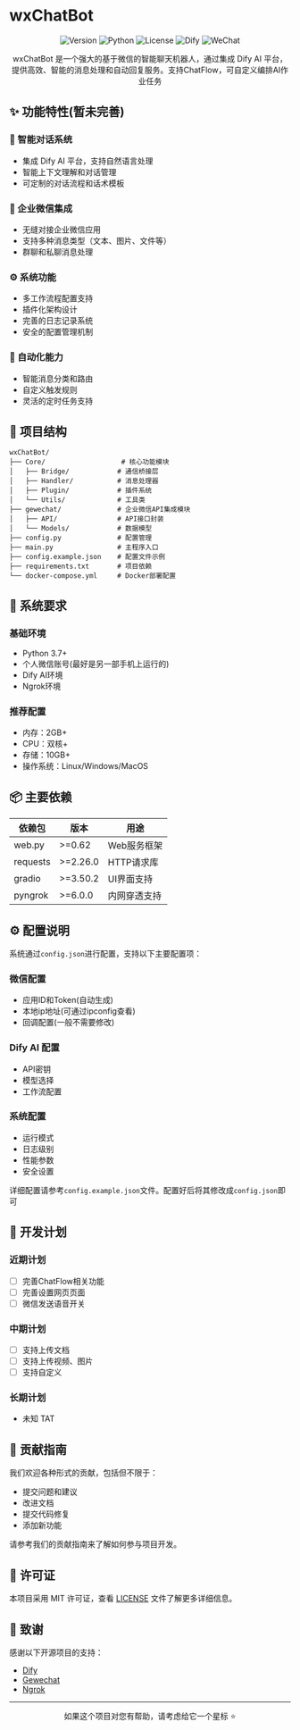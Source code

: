 # wxChatBot

<div align="center">

![Version](https://img.shields.io/badge/version-1.0.0-blue)
![Python](https://img.shields.io/badge/Python-3.7+-green)
![License](https://img.shields.io/badge/license-MIT-orange)
![Dify](https://img.shields.io/badge/Dify-Powered-purple)
![WeChat](https://img.shields.io/badge/WeChat-Work-brightgreen)

</div>

<p align="center">wxChatBot 是一个强大的基于微信的智能聊天机器人，通过集成 Dify AI 平台，提供高效、智能的消息处理和自动回复服务。支持ChatFlow，可自定义编排AI作业任务</p>

## ✨ 功能特性(暂未完善)

### 🤖 智能对话系统
- 集成 Dify AI 平台，支持自然语言处理
- 智能上下文理解和对话管理
- 可定制的对话流程和话术模板

### 📱 企业微信集成
- 无缝对接企业微信应用
- 支持多种消息类型（文本、图片、文件等）
- 群聊和私聊消息处理

### ⚙️ 系统功能
- 多工作流程配置支持
- 插件化架构设计
- 完善的日志记录系统
- 安全的配置管理机制

### 🔄 自动化能力
- 智能消息分类和路由
- 自定义触发规则
- 灵活的定时任务支持

## 📁 项目结构

```
wxChatBot/
├── Core/                   # 核心功能模块
│   ├── Bridge/            # 通信桥接层
│   ├── Handler/           # 消息处理器
│   ├── Plugin/            # 插件系统
│   └── Utils/             # 工具类
├── gewechat/              # 企业微信API集成模块
│   ├── API/               # API接口封装
│   └── Models/            # 数据模型
├── config.py              # 配置管理
├── main.py                # 主程序入口
├── config.example.json    # 配置文件示例
├── requirements.txt       # 项目依赖
└── docker-compose.yml     # Docker部署配置
```

## 🔧 系统要求

### 基础环境
- Python 3.7+
- 个人微信账号(最好是另一部手机上运行的)
- Dify AI环境 
- Ngrok环境

### 推荐配置
- 内存：2GB+
- CPU：双核+
- 存储：10GB+
- 操作系统：Linux/Windows/MacOS

## 📦 主要依赖

| 依赖包 | 版本 | 用途 |
|-------|------|------|
| web.py | >=0.62 | Web服务框架 |
| requests | >=2.26.0 | HTTP请求库 |
| gradio | >=3.50.2 | UI界面支持 |
| pyngrok | >=6.0.0 | 内网穿透支持 |

## ⚙️ 配置说明

系统通过`config.json`进行配置，支持以下主要配置项：

### 微信配置
- 应用ID和Token(自动生成)
- 本地ip地址(可通过ipconfig查看)
- 回调配置(一般不需要修改)

### Dify AI 配置
- API密钥
- 模型选择
- 工作流配置

### 系统配置
- 运行模式
- 日志级别
- 性能参数
- 安全设置

详细配置请参考`config.example.json`文件。配置好后将其修改成`config.json`即可

## 🚀 开发计划

### 近期计划
- [ ] 完善ChatFlow相关功能
- [ ] 完善设置网页页面
- [ ] 微信发送语音开关

### 中期计划
- [ ] 支持上传文档
- [ ] 支持上传视频、图片
- [ ] 支持自定义

### 长期计划
- 未知 TAT

## 🤝 贡献指南

我们欢迎各种形式的贡献，包括但不限于：

- 提交问题和建议
- 改进文档
- 提交代码修复
- 添加新功能

请参考我们的贡献指南来了解如何参与项目开发。

## 📄 许可证

本项目采用 MIT 许可证，查看 [LICENSE](LICENSE) 文件了解更多详细信息。

## 🌟 致谢

感谢以下开源项目的支持：

- [Dify](https://dify.ai)
- [Gewechat](https://github.com/Devo919/Gewechat)
- [Ngrok](https://ngrok.com/)

---

<p align="center">如果这个项目对您有帮助，请考虑给它一个星标 ⭐️</p>
